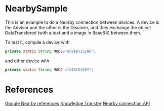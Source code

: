 # NearbySample

This is an example to do a Nearby connection between devices. A device is the Advisor and the other is the Discover, and they exchange the object DataTransfered (with a text and a image in Base64) between them.

To test it, compile a device with 
```java
private static String MODE="ADVERTISING";
```
and other device with 
```java
private static String MODE ="DISCOVERY";
```

# References
[Google Nearby references](https://developers.google.com/android/reference/com/google/android/gms/nearby/connection/package-summary)
[Knowledge Transfer](http://androidkt.com/nearby-connections-api-2-0/)
[Nearby connection API](https://developers.google.com/nearby/connections/overview)

